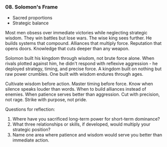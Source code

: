 ### 08. Solomon's Frame
- Sacred proportions
- Strategic balance

Most men obsess over immediate victories while neglecting strategic wisdom. They win battles but lose wars. The wise king sees further. He builds systems that compound. Alliances that multiply force. Reputation that opens doors. Knowledge that cuts deeper than any weapon.

Solomon built his kingdom through wisdom, not brute force alone. When rivals plotted against him, he didn't respond with reflexive aggression - he deployed strategy, timing, and precise force. A kingdom built on nothing but raw power crumbles. One built with wisdom endures through ages.

Cultivate wisdom before action. Master timing before force. Know when silence speaks louder than words. When to build alliances instead of enemies. When patience serves better than aggression. Cut with precision, not rage. Strike with purpose, not pride.

Questions for reflection:
1. Where have you sacrificed long-term power for short-term dominance?
2. What three relationships or skills, if developed, would multiply your strategic position?
3. Name one area where patience and wisdom would serve you better than immediate action.


